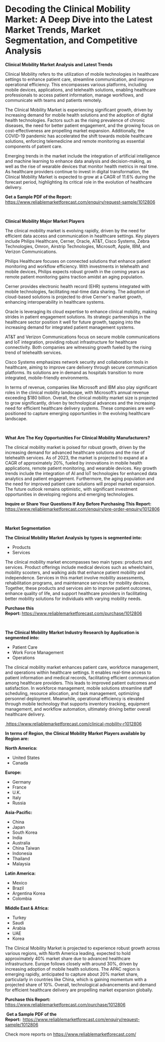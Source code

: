 <p><h1>Decoding the Clinical Mobility Market: A Deep Dive into the Latest Market Trends, Market Segmentation, and Competitive Analysis</h1></p><p><strong>Clinical Mobility Market Analysis and Latest Trends</strong></p>
<p><p>Clinical Mobility refers to the utilization of mobile technologies in healthcare settings to enhance patient care, streamline communication, and improve operational efficiency. This encompasses various platforms, including mobile devices, applications, and telehealth solutions, enabling healthcare professionals to access patient information, manage workflows, and communicate with teams and patients remotely.</p><p>The Clinical Mobility Market is experiencing significant growth, driven by increasing demand for mobile health solutions and the adoption of digital health technologies. Factors such as the rising prevalence of chronic diseases, the need for better patient engagement, and the growing focus on cost-effectiveness are propelling market expansion. Additionally, the COVID-19 pandemic has accelerated the shift towards mobile healthcare solutions, enforcing telemedicine and remote monitoring as essential components of patient care.</p><p>Emerging trends in the market include the integration of artificial intelligence and machine learning to enhance data analysis and decision-making, as well as the rise of wearable devices that monitor health metrics in real time. As healthcare providers continue to invest in digital transformation, the Clinical Mobility Market is expected to grow at a CAGR of 11.6% during the forecast period, highlighting its critical role in the evolution of healthcare delivery.</p></p>
<p><strong>Get a Sample PDF of the Report:&nbsp;</strong> <a href="https://www.reliablemarketforecast.com/enquiry/request-sample/1012806?utm_campaign=2524&utm_medium=2&utm_source=Github&utm_content=ia&utm_term=05032025&utm_id=clinical-mobility">https://www.reliablemarketforecast.com/enquiry/request-sample/1012806</a></p>
<p>&nbsp;</p>
<p><strong>Clinical Mobility Major Market Players</strong></p>
<p><p>The clinical mobility market is evolving rapidly, driven by the need for efficient data access and communication in healthcare settings. Key players include Philips Healthcare, Cerner, Oracle, AT&T, Cisco Systems, Zebra Technologies, Omron, Airstrip Technologies, Microsoft, Apple, IBM, and Verizon Communications.</p><p>Philips Healthcare focuses on connected solutions that enhance patient monitoring and workflow efficiency. With investments in telehealth and mobile devices, Philips expects robust growth in the coming years as remote patient monitoring gains traction amidst an aging population.</p><p>Cerner provides electronic health record (EHR) systems integrated with mobile technologies, facilitating real-time data sharing. The adoption of cloud-based solutions is projected to drive Cerner's market growth, enhancing interoperability in healthcare systems.</p><p>Oracle is leveraging its cloud expertise to enhance clinical mobility, making strides in patient engagement solutions. Its strategic partnerships in the healthcare sector position it well for future growth, tapping into the increasing demand for integrated patient management systems.</p><p>AT&T and Verizon Communications focus on secure mobile communications and IoT integration, providing robust infrastructure for healthcare connectivity. Both companies are witnessing growth fueled by the rising trend of telehealth services.</p><p>Cisco Systems emphasizes network security and collaboration tools in healthcare, aiming to improve care delivery through secure communication platforms. Its solutions are in demand as hospitals transition to more integrated, mobile-friendly environments.</p><p>In terms of revenue, companies like Microsoft and IBM also play significant roles in the clinical mobility landscape, with Microsoft’s annual revenue exceeding $180 billion. Overall, the clinical mobility market size is projected to grow significantly, driven by technological advances and the increasing need for efficient healthcare delivery systems. These companies are well-positioned to capture emerging opportunities in the evolving healthcare landscape.</p></p>
<p>&nbsp;</p>
<p><strong>What Are The Key Opportunities For Clinical Mobility Manufacturers?</strong></p>
<p><p>The clinical mobility market is poised for robust growth, driven by the increasing demand for advanced healthcare solutions and the rise of telehealth services. As of 2023, the market is projected to expand at a CAGR of approximately 20%, fueled by innovations in mobile health applications, remote patient monitoring, and wearable devices. Key growth trends include the integration of AI and IoT technologies for enhanced data analytics and patient engagement. Furthermore, the aging population and the need for improved patient care solutions will propel market expansion. The future outlook remains optimistic, with significant investment opportunities in developing regions and emerging technologies.</p></p>
<p><strong>Inquire or Share Your Questions If Any Before Purchasing This Report:</strong> <a href="https://www.reliablemarketforecast.com/enquiry/pre-order-enquiry/1012806?utm_campaign=2524&utm_medium=2&utm_source=Github&utm_content=ia&utm_term=05032025&utm_id=clinical-mobility">https://www.reliablemarketforecast.com/enquiry/pre-order-enquiry/1012806</a></p>
<p>&nbsp;</p>
<p><strong>Market Segmentation</strong></p>
<p><strong>The Clinical Mobility Market Analysis by types is segmented into:</strong></p>
<p><ul><li>Products</li><li>Services</li></ul></p>
<p><p>The clinical mobility market encompasses two main types: products and services. Product offerings include medical devices such as wheelchairs, mobility scooters, and walking aids that enhance patient mobility and independence. Services in this market involve mobility assessments, rehabilitation programs, and maintenance services for mobility devices. Together, these products and services aim to improve patient outcomes, enhance quality of life, and support healthcare providers in facilitating better mobility solutions for individuals with varying mobility needs.</p></p>
<p><strong>Purchase this Report:&nbsp;</strong><a href="https://www.reliablemarketforecast.com/purchase/1012806?utm_campaign=2524&utm_medium=2&utm_source=Github&utm_content=ia&utm_term=05032025&utm_id=clinical-mobility">https://www.reliablemarketforecast.com/purchase/1012806</a></p>
<p>&nbsp;</p>
<p><strong>The Clinical Mobility Market Industry Research by Application is segmented into:</strong></p>
<p><ul><li>Patient Care</li><li>Work Force Management</li><li>Operations</li></ul></p>
<p><p>The clinical mobility market enhances patient care, workforce management, and operations within healthcare settings. It enables real-time access to patient information and medical records, facilitating efficient communication among healthcare providers. This leads to improved patient outcomes and satisfaction. In workforce management, mobile solutions streamline staff scheduling, resource allocation, and task management, optimizing personnel deployment. Meanwhile, operational efficiency is elevated through mobile technology that supports inventory tracking, equipment management, and workflow automation, ultimately driving better overall healthcare delivery.</p></p>
<p><a href="https://www.reliablemarketforecast.com/clinical-mobility-r1012806?utm_campaign=2524&utm_medium=2&utm_source=Github&utm_content=ia&utm_term=05032025&utm_id=clinical-mobility">&nbsp;https://www.reliablemarketforecast.com/clinical-mobility-r1012806</a></p>
<p><strong>In terms of Region, the Clinical Mobility Market Players available by Region are:</strong></p>
<p>
    <p> <strong> North America: </strong>
        <ul>
            <li>United States</li>
            <li>Canada</li>
        </ul>
        </p> 
    <p> <strong> Europe: </strong>
        <ul>
            <li>Germany</li>
            <li>France</li>
            <li>U.K.</li>
            <li>Italy</li>
            <li>Russia</li>
        </ul>
        </p> 
    <p> <strong> Asia-Pacific: </strong>
        <ul>
            <li>China</li>
            <li>Japan</li>
            <li>South Korea</li>
            <li>India</li>
            <li>Australia</li>
            <li>China Taiwan</li>
            <li>Indonesia</li>
            <li>Thailand</li>
            <li>Malaysia</li>
        </ul>
        </p> 
    <p> <strong> Latin America: </strong>
        <ul>
            <li>Mexico</li>
            <li>Brazil</li>
            <li>Argentina Korea</li>
            <li>Colombia</li>
        </ul>
        </p> 
    <p> <strong> Middle East & Africa: </strong>
        <ul>
            <li>Turkey</li>
            <li>Saudi</li>
            <li>Arabia</li>
            <li>UAE</li>
            <li>Korea</li>
        </ul>
    </p>
    </p>
<p><p>The Clinical Mobility Market is projected to experience robust growth across various regions, with North America leading, expected to hold approximately 40% market share due to advanced healthcare infrastructure. Europe follows closely with around 30%, driven by increasing adoption of mobile health solutions. The APAC region is emerging rapidly, anticipated to capture about 20% market share, particularly in countries like China, which is gaining momentum with a projected share of 10%. Overall, technological advancements and demand for efficient healthcare delivery are propelling market expansion globally.</p></p>
<p><strong>Purchase this Report: </strong><a href="https://www.reliablemarketforecast.com/purchase/1012806?utm_campaign=2524&utm_medium=2&utm_source=Github&utm_content=ia&utm_term=05032025&utm_id=clinical-mobility">https://www.reliablemarketforecast.com/purchase/1012806</a></p>
<p>&nbsp;<strong>Get a Sample PDF of the Report:&nbsp;&nbsp;</strong><a href="https://www.reliablemarketforecast.com/enquiry/request-sample/1012806?utm_campaign=2524&utm_medium=2&utm_source=Github&utm_content=ia&utm_term=05032025&utm_id=clinical-mobility">https://www.reliablemarketforecast.com/enquiry/request-sample/1012806</a></p>
<p><strong></strong></p>
<p>Check more reports on <a href="https://www.reliablemarketforecast.com/?utm_campaign=2524&utm_medium=2&utm_source=Github&utm_content=ia&utm_term=05032025&utm_id=clinical-mobility">https://www.reliablemarketforecast.com/</a></p>